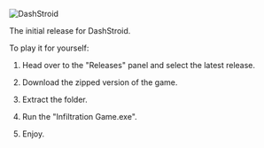 
![DashStroid](https://github.com/user-attachments/assets/c1dedc6a-79d7-4056-97b3-c2da2a1baba2)


The initial release for DashStroid.

To play it for yourself:

1) Head over to the "Releases" panel and select the latest release.

2) Download the zipped version of the game.

3) Extract the folder.

4) Run the "Infiltration Game.exe".

5) Enjoy.
